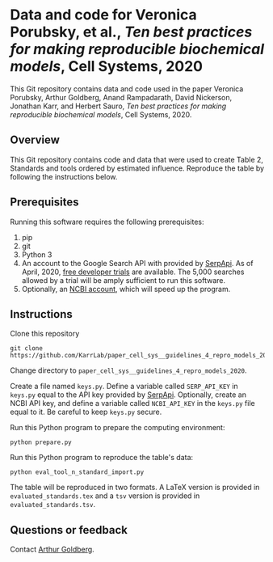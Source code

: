 # Data and code for Veronica Porubsky, et al., *Ten best practices for making reproducible biochemical models*, Cell Systems, 2020

This Git repository contains data and code used in the paper Veronica Porubsky, Arthur Goldberg, Anand Rampadarath, David Nickerson, Jonathan Karr, and Herbert Sauro, *Ten best practices for making reproducible biochemical models*, Cell Systems, 2020.

[//]: # (Todo: add exact paper reference; check table number and name.)
[//]: # (Todo: add exact paper reference.)


## Overview
This Git repository contains code and data that were used to create Table 2, Standards and tools ordered by estimated influence.
Reproduce the table by following the instructions below.

## Prerequisites

Running this software requires the following prerequisites:

1. pip
1. git
1. Python 3
1. An account to the Google Search API with provided by [SerpApi](https://serpapi.com/). As of April, 2020, [free developer trials](https://serpapi.com/#pricing) are available. The 5,000 searches allowed by a trial will be amply sufficient to run this software.
1. Optionally, an [NCBI account](https://www.ncbi.nlm.nih.gov/account/), which will speed up the program.

## Instructions

Clone this repository

    git clone https://github.com/KarrLab/paper_cell_sys__guidelines_4_repro_models_2020.git

Change directory to `paper_cell_sys__guidelines_4_repro_models_2020`.

Create a file named `keys.py`.
Define a variable called `SERP_API_KEY` in `keys.py` equal to the API key provided by [SerpApi](https://serpapi.com/manage-api-key).
Optionally, create an NCBI API key, and define a variable called `NCBI_API_KEY` in the `keys.py` file equal to it.
Be careful to keep `keys.py` secure.

Run this Python program to prepare the computing environment:

    python prepare.py

Run this Python program to reproduce the table's data:

    python eval_tool_n_standard_import.py

The table will be reproduced in two formats.
A LaTeX version is provided in `evaluated_standards.tex` and a `tsv` version is provided in `evaluated_standards.tsv`.

## Questions or feedback

Contact [Arthur Goldberg](mailto:Arthur_dot_Goldberg@mssm.edu).
